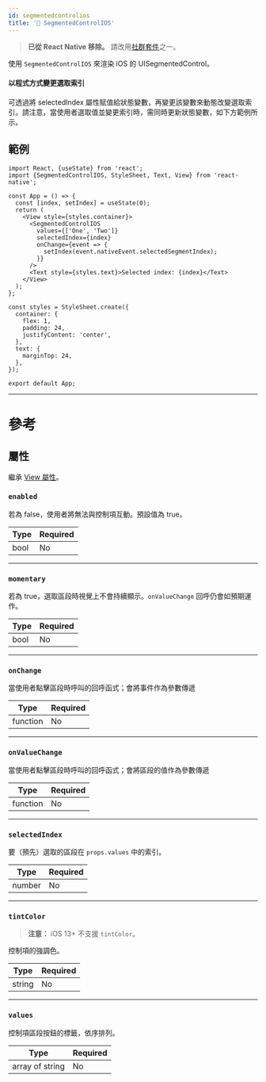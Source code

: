```yaml
---
id: segmentedcontrolios
title: '🚧 SegmentedControlIOS'
---
```


> **已從 React Native 移除。** 請改用[社群套件](https://reactnative.directory/?search=segmentedcontrol)之一。

使用 `SegmentedControlIOS` 來渲染 iOS 的 UISegmentedControl。

#### 以程式方式變更選取索引

可透過將 selectedIndex 屬性賦值給狀態變數，再變更該變數來動態改變選取索引。請注意，當使用者選取值並變更索引時，需同時更新狀態變數，如下方範例所示。

## 範例

```SnackPlayer name=SegmentedControlIOS%20Example&supportedPlatforms=ios&ext=js
import React, {useState} from 'react';
import {SegmentedControlIOS, StyleSheet, Text, View} from 'react-native';

const App = () => {
  const [index, setIndex] = useState(0);
  return (
    <View style={styles.container}>
      <SegmentedControlIOS
        values={['One', 'Two']}
        selectedIndex={index}
        onChange={event => {
          setIndex(event.nativeEvent.selectedSegmentIndex);
        }}
      />
      <Text style={styles.text}>Selected index: {index}</Text>
    </View>
  );
};

const styles = StyleSheet.create({
  container: {
    flex: 1,
    padding: 24,
    justifyContent: 'center',
  },
  text: {
    marginTop: 24,
  },
});

export default App;
```

---

# 參考

## 屬性

繼承 [View 屬性](view.md#props)。

### `enabled`

若為 false，使用者將無法與控制項互動。預設值為 true。

| Type | Required |
| ---- | -------- |
| bool | No       |

---

### `momentary`

若為 true，選取區段時視覺上不會持續顯示。`onValueChange` 回呼仍會如預期運作。

| Type | Required |
| ---- | -------- |
| bool | No       |

---

### `onChange`

當使用者點擊區段時呼叫的回呼函式；會將事件作為參數傳遞

| Type     | Required |
| -------- | -------- |
| function | No       |

---

### `onValueChange`

當使用者點擊區段時呼叫的回呼函式；會將區段的值作為參數傳遞

| Type     | Required |
| -------- | -------- |
| function | No       |

---

### `selectedIndex`

要（預先）選取的區段在 `props.values` 中的索引。

| Type   | Required |
| ------ | -------- |
| number | No       |

---

### `tintColor`

> **注意：** iOS 13+ 不支援 `tintColor`。

控制項的強調色。

| Type   | Required |
| ------ | -------- |
| string | No       |

---

### `values`

控制項區段按鈕的標籤，依序排列。

| Type            | Required |
| --------------- | -------- |
| array of string | No       |